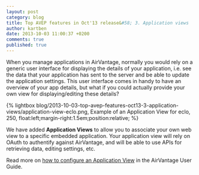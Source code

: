 ```yaml
---
layout: post
category: blog
title: Top AVEP features in Oct'13 release&#58; 3. Application views
author: kartben
date: 2013-10-03 11:00:37 +0200 
comments: true
published: true
---
```


<p itemprop="description">
When you manage applications in AirVantage, normally you would rely on a generic user interface for displaying the details of your application, i.e. see the data that your application has sent to the server and be able to update the application settings. This user interface comes in handy to have an overview of your app details, but what if you could actually provide your own view for displaying/editing these details?
</p>

{% lightbox blog/2013-10-03-top-avep-features-oct13-3-application-views/application-view-eclo.png, Example of an Application View for eclo, 250, float:left;margin-right:1.5em;position:relative; %}

We have added **Application Views** to allow you to associate your own web view to a specific embedded application.
Your application view will rely on OAuth to authentify against AirVantage, and will be able to use APIs for retrieving data, editing settings, etc. 

Read more on [how to configure an Application View](https://doc.airvantage.net/display/USERGUIDE/UI+changes+in+13.4#UIchangesin13.4-ApplicationViews) in the AirVantage User Guide.

<br/><br/>
